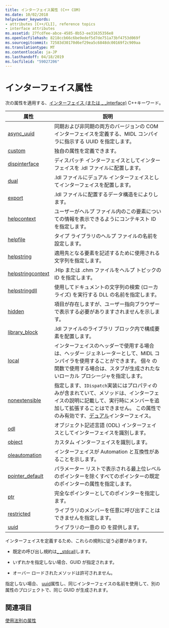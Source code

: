 ```yaml
---
title: インターフェイス属性 (C++ COM)
ms.date: 10/02/2018
helpviewer_keywords:
- attributes [C++/CLI], reference topics
- interface attributes
ms.assetid: 27fcdfee-abce-4585-8b53-ee31635356e8
ms.openlocfilehash: 8218ccb66c6be9edef5d7de751a73bf4753d069f
ms.sourcegitcommit: 72583d30170d6ef29ea5c6848dc00169f2c909aa
ms.translationtype: MT
ms.contentlocale: ja-JP
ms.lasthandoff: 04/18/2019
ms.locfileid: "59027206"
---
```

# <a name="interface-attributes"></a>インターフェイス属性

次の属性を適用する、[インターフェイス (または _ _interface)](../../cpp/interface.md) C++キーワード。

|属性|説明|
|---------------|-----------------|
|[async_uuid](async-uuid.md)|同期および非同期の両方のバージョンの COM インターフェイスを定義する、MIDL コンパイラに指示する UUID を指定します。|
|[custom](custom-cpp.md)|独自の属性を定義できます。|
|[dispinterface](dispinterface.md)|ディスパッチ インターフェイスとしてインターフェイスを .idl ファイルに配置します。|
|[dual](dual.md)|.Idl ファイルにデュアル インターフェイスとしてインターフェイスを配置します。|
|[export](export.md)|.Idl ファイルに配置するデータ構造をによりします。|
|[helpcontext](helpcontext.md)|ユーザーがヘルプ ファイル内のこの要素についての情報を表示できるようにコンテキスト ID を指定します。|
|[helpfile](helpfile.md)|タイプ ライブラリのヘルプ ファイルの名前を設定します。|
|[helpstring](helpstring.md)|適用先となる要素を記述するために使用される文字列を指定します。|
|[helpstringcontext](helpstringcontext.md)|.Hlp または .chm ファイルをヘルプ トピックの ID を指定します。|
|[helpstringdll](helpstringdll.md)|使用してドキュメントの文字列の検索 (ローカライズ) を実行する DLL の名前を指定します。|
|[hidden](hidden.md)|項目が存在しますが、ユーザー指向ブラウザーで表示する必要がありますされませんを示します。|
|[library_block](library-block.md)|.Idl ファイルのライブラリ ブロック内で構成要素を配置します。|
|[local](local-cpp.md)|インターフェイスのヘッダーで使用する場合は、ヘッダー ジェネレーターとして、MIDL コンパイラを使用することができます。 個々 の関数で使用する場合は、スタブが生成されたないローカル プロシージャを指定します。|
|[nonextensible](nonextensible.md)|指定します、`IDispatch`実装にはプロパティのみが含まれていて、メソッドは、インターフェイスの説明に記載して、実行時にメンバーを追加して拡張することはできません。 この属性でのみ有効です、[デュアル](dual.md)インターフェイス。|
|[odl](odl.md)|オブジェクト記述言語 (ODL) インターフェイスとしてインターフェイスを識別します。|
|[object](object-cpp.md)|カスタム インターフェイスを識別します。|
|[oleautomation](oleautomation.md)|インターフェイスが Automation と互換性があることを示します。|
|[pointer_default](pointer-default.md)|パラメーター リストで表示される最上位レベルのポインターを除くすべてのポインターの既定のポインターの属性を指定します。|
|[ptr](ptr.md)|完全なポインターとしてのポインターを指定します。|
|[restricted](restricted.md)|ライブラリのメンバーを任意に呼び出すことはできませんを指定します。|
|[uuid](uuid-cpp-attributes.md)|ライブラリの一意の ID を提供します。|

インターフェイスを定義するため、これらの規則に従う必要があります。

- 既定の呼び出し規約は[_ _stdcall](../../cpp/stdcall.md)します。

- いずれかを指定しない場合、GUID が指定されます。

- オーバー ロードされたメソッドは許可されません。

指定しない場合、 [uuid](uuid-cpp-attributes.md)属性し、同じインターフェイスの名前を使用して、別の属性のプロジェクトで、同じ GUID が生成されます。

## <a name="see-also"></a>関連項目

[使用法別の属性](attributes-by-usage.md)